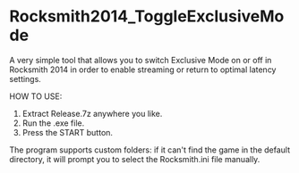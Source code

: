 # Rocksmith2014_ToggleExclusiveMode
A very simple tool that allows you to switch Exclusive Mode on or off in Rocksmith 2014 in order to enable streaming or return to optimal latency settings.

HOW TO USE:

1) Extract Release.7z anywhere you like.
2) Run the .exe file.
3) Press the START button.

The program supports custom folders: if it can't find the game in the default directory, it will prompt you to select the Rocksmith.ini file manually.
